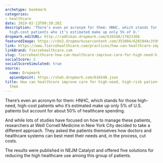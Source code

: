 ```yaml
---
archetype: bookmark
categories:
- healthcare
date: 2019-02-13T09:39:28Z
description: 'There’s even an acronym for them: HNHC, which stands for those high-need,
  high-cost patients who it’s estimated make up only 5% of U.'
dropmark.editURL: http://radhikan.dropmark.com/616548/17823368
featuredImage: https://cdn2.dropmarkusercontent.com/353804/6201944c3fd9d4ae9493a4f4696f8807262fc3f9f7bd8f426fdfc5f93d6c6e06/thumbnail/doctorpatientconsult.jpg?Expires=1557430063&Signature=kB7C-Skg-pSom6ACjfqwyP8ZavTtvLT9Lwa2xzhpZb-bq4UjcLU2GDBZjjlfCWDnl~zYuo7q757nwB35QBONHADpglAHaudZ45ri~q694UKPf881c25u4fygCWDfheKeCG7eKFpq8rsQPy6dkhTnQzrqD3ezTmxgzdoPvpE1zGJSPWjNBY8MBVEpgyUfxGGCryYmSD4EfpoiAIzNsYfjicrovzyZi7x7as-Lj862Q1qyYn~yxl6V8YEBqniDORJnyxdp5o1wtPaMcB2L1MDnTQPHevIq3M9VTbCkyKbTOyBcg0FQ7iCQ40vahVwbeyELYfT~Ad48RL6sLPoYjFEKtg__&Key-Pair-Id=APKAITQYWVEN757ZA4KQ
link: https://www.fiercehealthcare.com/practices/how-can-healthcare-improve-care-for-high-need-high-risk-patients-just-ask-them
linkBrand: fiercehealthcare.com
slug: fiercehealthcare-how-can-healthcare-improve-care-for-high-need-high-risk-patients-just-ask-them
socialScore: 2
socialScoreSimulated: true
source:
  name: Dropmark
  apiendpoint: https://shah.dropmark.com/616548.json
title: How can healthcare improve care for high-need, high-risk patients? Just ask
  them
---
```

There’s even an acronym for them: HNHC, which stands for those high-need, high-cost patients who it’s estimated make up only 5% of U.S. patients but account for about 50% of healthcare spending.

And while lots of studies have focused on how to manage these patients, researchers at Weill Cornell Medicine in New York City decided to take a different approach. They asked the patients themselves how doctors and healthcare systems can best meet their needs and, in the process, cut costs.

The results were published in NEJM Catalyst and offered five solutions for reducing the high healthcare use among this group of patients.

